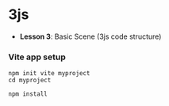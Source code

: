 # **3js**

- **Lesson 3**: Basic Scene (3js code structure)






### **Vite app setup**
```
npm init vite myproject
cd myproject

npm install

```